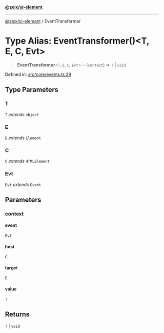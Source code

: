 [**@zeix/ui-element**](../README.md)

***

[@zeix/ui-element](../globals.md) / EventTransformer

# Type Alias: EventTransformer()\<T, E, C, Evt\>

> **EventTransformer**\<`T`, `E`, `C`, `Evt`\> = (`context`) => `T` \| `void`

Defined in: [src/core/events.ts:29](https://github.com/zeixcom/ui-element/blob/0d1d8bcd09361c4e51ed49d4aa52794efffd13c3/src/core/events.ts#L29)

## Type Parameters

### T

`T` *extends* `object`

### E

`E` *extends* `Element`

### C

`C` *extends* `HTMLElement`

### Evt

`Evt` *extends* `Event`

## Parameters

### context

#### event

`Evt`

#### host

`C`

#### target

`E`

#### value

`T`

## Returns

`T` \| `void`
